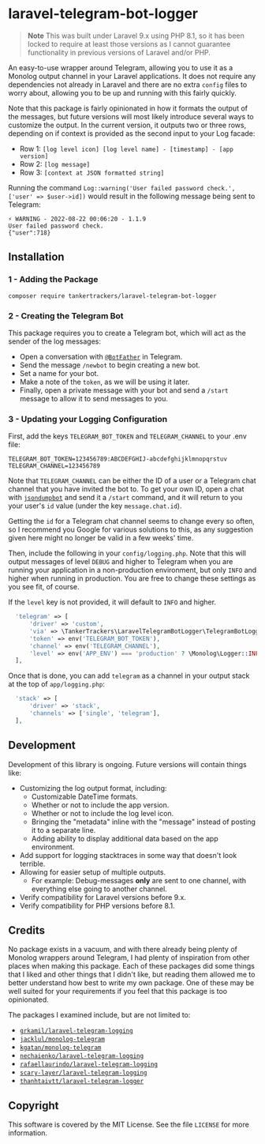 # laravel-telegram-bot-logger

> **Note** This was built under Laravel 9.x using PHP 8.1, so it has been locked to require at least those
> versions as I cannot guarantee functionality in previous versions of Laravel and/or PHP.

An easy-to-use wrapper around Telegram, allowing you to use it as a Monolog output channel in your Laravel
applications. It does not require any dependencies not already in Laravel and there are no extra `config`
files to worry about, allowing you to be up and running with this fairly quickly.

Note that this package is fairly opinionated in how it formats the output of the messages, but future
versions will most likely introduce several ways to customize the output. In the current version, it
outputs two or three rows, depending on if context is provided as the second input to your Log facade:

- Row 1: `[log level icon] [log level name] - [timestamp] - [app version]`
- Row 2: `[log message]`
- Row 3: `[context at JSON formatted string]`

Running the command `Log::warning('User failed password check.', ['user' => $user->id])` would result in
the following message being sent to Telegram:

```
⚡️ WARNING - 2022-08-22 00:06:20 - 1.1.9
User failed password check.
{"user":718}
```

## Installation

### 1 - Adding the Package

```shell
composer require tankertrackers/laravel-telegram-bot-logger
```

### 2 - Creating the Telegram Bot

This package requires you to create a Telegram bot, which will act as the sender of the log messages:

- Open a conversation with [`@BotFather`](https://t.me/BotFather) in Telegram.
- Send the message `/newbot` to begin creating a new bot.
- Set a name for your bot.
- Make a note of the `token`, as we will be using it later.
- Finally, open a private message with your bot and send a `/start` message to allow it to send messages to you.

### 3 - Updating your Logging Configuration

First, add the keys `TELEGRAM_BOT_TOKEN` and `TELEGRAM_CHANNEL` to your .env file:

```dotenv
TELEGRAM_BOT_TOKEN=123456789:ABCDEFGHIJ-abcdefghijklmnopqrstuv
TELEGRAM_CHANNEL=123456789
```

Note that `TELEGRAM_CHANNEL` can be either the ID of a user or a Telegram chat channel that you have invited the
bot to. To get your own ID, open a chat with [`jsondumpbot`](https://t.me/jsondumpbot) and send it a `/start`
command, and it will return to you your user's `id` value (under the key `message.chat.id`).

Getting the `id` for a Telegram chat channel seems to change every so often, so I recommend you Google for various
solutions to this, as any suggestion given here might no longer be valid in a few weeks' time.

Then, include the following in your `config/logging.php`. Note that this will output messages of level `DEBUG` and
higher to Telegram when you are running your application in a non-production environment, but only `INFO` and
higher when running in production. You are free to change these settings as you see fit, of course.

If the `level` key is not provided, it will default to `INFO` and higher.

```php
  'telegram' => [
      'driver' => 'custom',
      'via' => \TankerTrackers\LaravelTelegramBotLogger\TelegramBotLogger::class,
      'token' => env('TELEGRAM_BOT_TOKEN'),
      'channel' => env('TELEGRAM_CHANNEL'),
      'level' => env('APP_ENV') === 'production' ? \Monolog\Logger::INFO : \Monolog\Logger::DEBUG,
  ],
```

Once that is done, you can add `telegram` as a channel in your output stack at the top of `app/logging.php`:

```php
  'stack' => [
      'driver' => 'stack',
      'channels' => ['single', 'telegram'],
  ],
```

## Development

Development of this library is ongoing. Future versions will contain things like:

- Customizing the log output format, including:
  - Customizable DateTime formats.
  - Whether or not to include the app version.
  - Whether or not to include the log level icon.
  - Bringing the "metadata" inline with the "message" instead of posting it to a separate line.
  - Adding ability to display additional data based on the app environment.
- Add support for logging stacktraces in some way that doesn't look terrible.
- Allowing for easier setup of multiple outputs.
  - For example: Debug-messages **only** are sent to one channel, with everything else going to another channel.
- Verify compatibility for Laravel versions before 9.x.
- Verify compatibility for PHP versions before 8.1.

## Credits

No package exists in a vacuum, and with there already being plenty of Monolog wrappers around Telegram, I had
plenty of inspiration from other places when making this package. Each of these packages did some things that
I liked and other things that I didn't like, but reading them allowed me to better understand how best to write
my own package. One of these may be well suited for your requirements if you feel that this package is too
opinionated.

The packages I examined include, but are not limited to:

- [`grkamil/laravel-telegram-logging`](https://github.com/grkamil/laravel-telegram-logging)
- [`jacklul/monolog-telegram`](https://github.com/jacklul/monolog-telegram)
- [`kgatan/monolog-telegram`](https://github.com/kagatan/monolog-telegram)
- [`nechaienko/laravel-telegram-logging`](https://github.com/nechaienko/laravel-telegram-logging)
- [`rafaellaurindo/laravel-telegram-logging`](https://github.com/rafaellaurindo/laravel-telegram-logging)
- [`scary-layer/laravel-telegram-logging`](https://github.com/scary-layer/laravel-telegram-logging)
- [`thanhtaivtt/laravel-telegram-logger`](https://github.com/thanhtaivtt/laravel-telegram-logger)

## Copyright

This software is covered by the MIT License. See the file `LICENSE` for more information.
